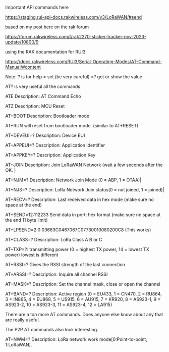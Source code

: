 Important API commands here

https://staging.rui-api-docs.rakwireless.com/v3/LoRaWAN/#send







based on my post here on the rak forum   

https://forum.rakwireless.com/t/rak2270-sticker-tracker-nov-2023-update/10800/9


using the RAK documentation for RUI3 


https://docs.rakwireless.com/RUI3/Serial-Operating-Modes/AT-Command-Manual/#content


Note: ? is for help
= set (be very careful)
=? get or show the value

AT? is very useful all the commands

ATE Description: AT Command Echo

ATZ Description: MCU Reset

AT+BOOT Description: Bootloader mode

AT+RUN will reset from bootloader mode. (similar to AT+RESET)

AT+DEVEUI=? Description: Device EUI

AT+APPEUI=? Description: Application identifier

AT+APPKEY=? Description: Application Key

AT+JOIN Description: Join LoRaWAN Network (wait a few seconds after the OK. )

AT+NJM=? Description: Network Join Mode (0 = ABP, 1 = OTAA)|

AT+NJS=? Description: LoRa Network Join status(0 = not joined, 1 = joined)|

AT+RECV=? Description: Last received data in hex mode (make sure no space at the end)

AT+SEND=12:112233   Send data in port: hex format (make sure no space at the end  11 byte limit)


AT+LPSEND=2:0:03683C0467067C07730010080200C8    (This works)

AT+CLASS=? Description: LoRa Class A B or C

AT+TXP=?: transmitting power (0 = highest TX power, 14 = lowest TX power) lowest is different

AT+RSSI=?  Gives the RSSI strength of the last connection

AT+ARSSI=? Description: Inquire all channel RSSI

AT+MASK=? Description: Set the channel mask, close or open the channel



AT+BAND=?	Description: Active region
(0 = EU433, 1 = CN470, 2 = RU864, 3 = IN865, 4 = EU868,
5 = US915, 6 = AU915, 7 = KR920, 8 = AS923-1, 9 = AS923-2, 10 = AS923-3, 11 = AS923-4, 12 = LA915)


There are a ton more AT commands. Does anyone else know about any that are really useful.

The P2P AT commands also look interesting.

AT+NWM=?  Description: LoRa network work mode[0:Point-to-point, 1:LoRaWAN].
